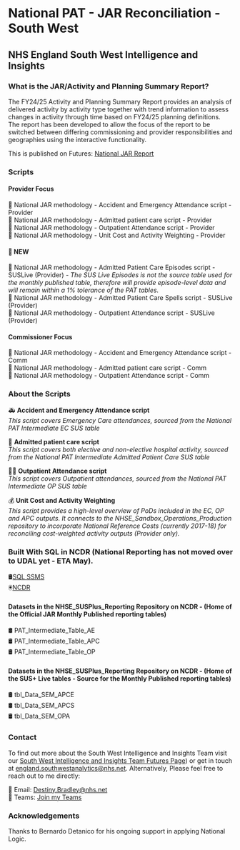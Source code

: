 # National PAT - JAR Reconciliation - South West
## NHS England South West Intelligence and Insights

### What is the JAR/Activity and Planning Summary Report?

The FY24/25 Activity and Planning Summary Report provides an analysis of delivered activity by activity type together with trend information to assess changes in activity through time based on FY24/25 planning definitions. The report has been developed to allow the focus of the report to be switched between differing commissioning and provider responsibilities and geographies using the interactive functionality.

This is published on Futures: [National JAR Report](https://future.nhs.uk/OIforC/view?objectId=237850917)

### Scripts

#### Provider Focus
📝 National JAR methodology - Accident and Emergency Attendance script - Provider  
📝 National JAR methodology - Admitted patient care script - Provider  
📝 National JAR methodology - Outpatient Attendance script - Provider  
📝 National JAR methodology - Unit Cost and Activity Weighting - Provider 

#### 🔴 NEW  
📝 National JAR methodology - Admitted Patient Care Episodes script - SUSLive (Provider) *- The SUS Live Episodes is not the source table used for the monthly published table, therefore will provide episode-level data and will remain within a 1% tolerance of the PAT tables.*   
📝 National JAR methodology - Admitted Patient Care Spells script - SUSLive (Provider)   
📝 National JAR methodology - Outpatient Attendance script - SUSLive (Provider)  

#### Commissioner Focus
📝 National JAR methodology - Accident and Emergency Attendance script - Comm  
📝 National JAR methodology - Admitted patient care script - Comm  
📝 National JAR methodology - Outpatient Attendance script - Comm  

### About the Scripts
🚑 **Accident and Emergency Attendance script**  
*This script covers Emergency Care attendances, sourced from the National PAT Intermediate EC SUS table*  

🏥 **Admitted patient care script**  
*This script covers both elective and non-elective hospital activity, sourced from the National PAT Intermediate Admitted Patient Care SUS table*  

👨‍⚕️ **Outpatient Attendance script**  
*This script covers Outpatient attendances, sourced from the National PAT Intermediate OP SUS table*  

💰 **Unit Cost and Activity Weighting**  
*This script provides a high-level overview of PoDs included in the EC, OP and APC outputs. It connects to the NHSE_Sandbox_Operations_Production repository to incorporate National Reference Costs (currently 2017-18) for reconciling cost-weighted activity outputs (Provider only).*

### Built With SQL in NCDR (National Reporting has not moved over to UDAL yet - ETA May). 

🛢️[SQL SSMS](https://learn.microsoft.com/en-us/sql/ssms/download-sql-server-management-studio-ssms?view=sql-server-ver16)  
🖲️[NCDR](https://rdsweb101.gemcsu.nhs.uk/RDWeb/Pages/en-US/login.aspx?ReturnUrl=%2fRDWeb%2fPages%2frdp%2fcpub-NHSE_-_Analysts-NHSE_-_Analysts-CmsRdsh.rdp)


#### Datasets in the NHSE_SUSPlus_Reporting Repository on NCDR - (Home of the Official JAR Monthly Published reporting tables)
  
🛢️ PAT_Intermediate_Table_AE  
🛢️ PAT_Intermediate_Table_APC  
🛢️ PAT_Intermediate_Table_OP

#### Datasets in the NHSE_SUSPlus_Reporting Repository on NCDR - (Home of the SUS+ Live tables - Source for the Monthly Published reporting tables)

🛢️ tbl_Data_SEM_APCE  
🛢️ tbl_Data_SEM_APCS  
🛢️ tbl_Data_SEM_OPA

### Contact

To find out more about the South West Intelligence and Insights Team visit our [South West Intelligence and Insights Team Futures Page](https://future.nhs.uk/SouthWestAnalytics)) or get in touch at [england.southwestanalytics@nhs.net](mailto:england.southwestanalytics@nhs.net). Alternatively, Please feel free to reach out to me directly:

📧 Email: [Destiny.Bradley@nhs.net](mailto:Destiny.Bradley@nhs.net)  
💬 Teams: [Join my Teams](https://teams.microsoft.com/l/chat/0/0?users=<destiny.bradley@nhs.net)

### Acknowledgements
Thanks to Bernardo Detanico for his ongoing support in applying National Logic.

